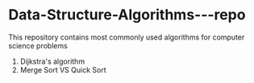 # Data-Structure-Algorithms---repo
This repository contains most commonly used algorithms for computer science problems
  1. Dijkstra's algorithm
  2. Merge Sort VS Quick Sort